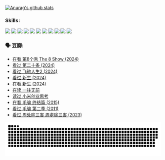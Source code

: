 
[![Anurag's github stats](https://github-readme-stats.vercel.app/api?username=w940853815)](https://github.com/anuraghazra/github-readme-stats)

### Skills:

<code><img height="32" src="https://cdn.jsdelivr.net/npm/simple-icons@v5/icons/python.svg"></code>
<code><img height="32" src="https://cdn.jsdelivr.net/npm/simple-icons@v5/icons/javascript.svg"></code>
<code><img height="32" src="https://cdn.jsdelivr.net/npm/simple-icons@v5/icons/django.svg"></code>
<code><img height="32" src="https://cdn.jsdelivr.net/npm/simple-icons@v5/icons/flask.svg"></code>
<code><img height="32" src="https://cdn.jsdelivr.net/npm/simple-icons@v5/icons/vuetify.svg"></code>
<code><img height="32" src="https://cdn.jsdelivr.net/npm/simple-icons@v5/icons/git.svg"></code>
<code><img height="32" src="https://cdn.jsdelivr.net/npm/simple-icons@v5/icons/docker.svg"></code>
<code><img height="32" src="https://cdn.jsdelivr.net/npm/simple-icons@v5/icons/postgresql.svg"></code>
<code><img height="32" src="https://cdn.jsdelivr.net/npm/simple-icons@v5/icons/elasticsearch.svg"></code>
<code><img height="32" src="https://cdn.jsdelivr.net/npm/simple-icons@v5/icons/macos.svg"></code>
<code><img height="32" src="https://cdn.jsdelivr.net/npm/simple-icons@v5/icons/linux.svg"></code>

### 🗣 豆瓣:

<!-- DOUBAN-ACTIVITIES:START -->
- [在看 第8个秀 The 8 Show‎ (2024)](https://www.douban.com/people/136069238/status/4619801154/?_i=16884313)
- [看过 第二十条‎ (2024)](https://www.douban.com/people/136069238/status/4618624208/?_i=16884313)
- [看过 飞驰人生2‎ (2024)](https://www.douban.com/people/136069238/status/4616048805/?_i=16884313)
- [看过 新生‎ (2024)](https://www.douban.com/people/136069238/status/4612373431/?_i=16884313)
- [在看 新生‎ (2024)](https://www.douban.com/people/136069238/status/4607441062/?_i=16884313)
- [在读 一往无前](https://www.douban.com/people/136069238/status/4590507310/?_i=16884313)
- [读过 小米创业思考](https://www.douban.com/people/136069238/status/4590506983/?_i=16884313)
- [在看 毛骗 终结篇‎ (2015)](https://www.douban.com/people/136069238/status/4581971924/?_i=16884313)
- [看过 毛骗 第二季‎ (2011)](https://www.douban.com/people/136069238/status/4581971810/?_i=16884313)
- [看过 周处除三害 周處除三害‎ (2023)](https://www.douban.com/people/136069238/status/4575646701/?_i=16884313)
<!-- DOUBAN-ACTIVITIES:END -->


![Snake animation](https://raw.githubusercontent.com/w940853815/w940853815/output/github-contribution-grid-snake.svg)

<!--
**w940853815/w940853815** is a ✨ _special_ ✨ repository because its `README.md` (this file) appears on your GitHub profile.

Here are some ideas to get you started:

- 🔭 I’m currently working on ...
- 🌱 I’m currently learning ...
- 👯 I’m looking to collaborate on ...
- 🤔 I’m looking for help with ...
- 💬 Ask me about ...
- 📫 How to reach me: ...
- 😄 Pronouns: ...
- ⚡ Fun fact: ...
-->
